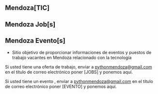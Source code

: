 
## Mendoza[TIC]

## Mendoza Job[s]
## Mendoza Evento[s]


* Sitio objetivo de proporcionar informaciones de eventos y puestos de trabajo vacantes en Mendoza relacionado con la tecnología

Si usted tiene una oferta de trabajo, enviar a [pythonmendoza@gmail.com](mailto:pythonmendoza@gmail.com) en el título de correo electrónico poner [JOBS] y ponemos aquí.

Si usted tiene un evento , enviar a [pythonmendoza@gmail.com](mailto:pythonmendoza@gmail.com) en el título de correo electrónico poner [EVENTO] y ponemos aquí.
